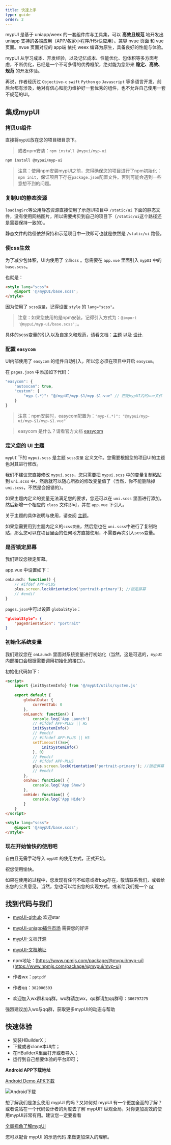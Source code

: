 ```yaml
---
title: 快速上手
type: guide
order: 2
---
```


mypUI 是基于 uniapp/weex 的一套组件库与工具集，可以 **高效且规范** 地开发出 uniapp 支持的各端应用（APP/各家小程序/H5/快应用）。兼容 nvue 页面 和 vue 页面。nvue 页面对应的 app端 依托 weex 编译为原生，具备良好的性能与体验。

mypUI 从学习成本、开发经验，以及记忆成本、性能优化、包体积等多方面考虑，不断优化，已经是一个不可多得的优秀框架，绝对能为您带来 **稳定、高效、规范** 的开发体验。

再说，作者经历过 `Objective-c` `swift` `Python` `go` `Javascript` 等多语言开发，前后台都有涉及，绝对有信心和能力维护好一套优秀的组件，也不允许自己使用一套不规范的UI。

## 集成mypUI

### 拷贝UI组件

直接将`mypUI`放在您的项目根目录下。

> 或者npm安装：`npm install @mypui/myp-ui`

```bash
npm install @mypui/myp-ui
```

> 注意：使用npm安装mypUI之前，您得确保您的项目进行了npm初始化：`npm init`，保证项目下存在`package.json`配置文件。否则可能会遇到一些意想不到的问题。

### 复制UI的静态资源

`loadingSrc`等公用静态资源直接使用了示范UI项目中 `/static/ui` 下面的静态文件，没有使用网络图片，所以需要拷贝到自己的项目下（`/static/ui`这个路径还是需要保持一致的）。

静态文件的路径依然保持和示范项目中一致即可也就是依然是 `/static/ui` 路径。

### 使css生效

为了减少包体积，UI内使用了 `全局css` 。您需要在 `app.vue` 里面引入 `mypUI` 中的 `base.scss`。

也就是：

``` html
<style lang="scss">
	@import '@/mypUI/base.scss';
</style>
```

因为使用了 `scss变量`，记得设置 `style` 的 `lang="scss"`。

> 注意：如果您使用的是npm安装，记得引入方式为：`@import '@mypui/myp-ui/base.scss';`。

具体的scss变量的引入以及自定义和规范，请看文档：[主题](/doc/guide/theme.html) 以及 [设计](/doc/guide/design.html).

### 配置 `easycom`

UI内部使用了 `easycom` 的组件自动引入，所以您必须在项目中开启 `easycom`。

在 `pages.json` 中添加如下代码：

```js
"easycom": {
	"autoscan": true,
	"custom": {
		"myp-(.*)": "@/mypUI/myp-$1/myp-$1.vue" // 匹配mypUI内的vue文件
	}
}
```

> 注意：npm安装时，easycom配置为：`"myp-(.*)": "@mypui/myp-ui/myp-$1/myp-$1.vue"`

> easycom 是什么？请看官方文档 [easycom](https://uniapp.dcloud.io/collocation/pages?id=easycom)

### 定义您的 UI 主题

`mypUI` 下的 `mypui.scss` 是主题 `scss变量` 定义文件。您需要根据您的项目UI的主题色对其进行修改。

我们不建议您直接修改 `mypui.scss`，您只需要把 `mypui.scss` 中的变量复制粘贴到 `uni.scss` 中，然后就可以随心所欲的修改变量值了（当然，你不能删除掉 `uni.scss`，不然是会报错的）。

如果主题内定义的变量无法满足您的要求，您还可以在 `uni.scss` 里面进行添加，然后新增一个相应的 `class` 文件即可，并在 `app.vue` 下引入。

关于主题的具体说明与使用，请查阅 [主题](/doc/guide/theme.html)。

如果您需要用到主题内定义的`scss变量`，然后您也在 `uni.scss`中进行了复制粘贴，那么您可以在项目里面的任何地方直接使用，不需要再次引入scss变量。

### 是否锁定屏幕

我们建议您锁定屏幕。

app.vue 中设置如下：

```js
onLaunch: function() {
	// #ifdef APP-PLUS
	plus.screen.lockOrientation('portrait-primary'); //锁定屏幕
	// #endif
}
```

`pages.json`中可以设置 `globalStyle`：

```json
"globalStyle": {
	"pageOrientation": "portrait"
}
```

### 初始化系统变量

我们建议您在 `onLaunch` 里面对系统变量进行初始化（当然，这是可选的，`mypUI` 内部接口会根据需要调用初始化的接口）。

初始化代码如下：

```html
<script>
	import {initSystemInfo} from '@/mypUI/utils/system.js'
	
	export default {
		globalData: {
			currentTab: 0
		},
		onLaunch: function() {
			console.log('App Launch')
			// #ifdef APP-PLUS || H5
			initSystemInfo()
			// #endif
			// #ifndef APP-PLUS || H5
			setTimeout(()=>{
				initSystemInfo()
			}, 0)
			// #endif
			// #ifdef APP-PLUS
			plus.screen.lockOrientation('portrait-primary'); //锁定屏幕
			// #endif
		},
		onShow: function() {
			console.log('App Show')
		},
		onHide: function() {
			console.log('App Hide')
		}
	}
</script>

<style lang="scss">
	@import '@/mypUI/base.scss';
</style>
```

### 现在开始愉快的使用吧

自由且无需手动导入 `mypUI` 的使用方式，正式开始。

祝您使用愉快。

<p class="tip">如果在使用的过程中，您发现有任何不如意或者bug存在，敬请联系我们，或者给出您的宝贵意见。当然，您也可以给出您的实现方式。或者给我们提一个 <a href="https://github.com/wakaryry/mypUI">pr</a></p>

## 找到代码与我们

- [mypUI-github](https://github.com/wakaryry/mypUI) 欢迎star

- [mypUI-uniapp插件市场](https://ext.dcloud.net.cn/plugin?id=2190) 需要您的好评

- [mypUI-文档开源](https://github.com/wakaryry/mypui-doc)

- [mypUI-文档地址](https://mypui.fekit.cn/doc/)

- npm地址：[https://www.npmjs.com/package/@mypui/myp-ui](https://www.npmjs.com/package/@mypui/myp-ui)

- 作者wx：`pptpdf`

- 作者qq：`382006503`

- 欢迎加入wx群和qq群。wx群请加wx，qq群请加qq群号：`306797275`

<p class="tip">强烈建议加入wx与qq群，获取更多mypUI的动态与帮助</p>

## 快速体验

- 安装HBuilderX；
- 下载或者clone本UI库；
- 在HBuilderX里面打开或者导入；
- 运行到自己想要体验的平台即可；

**Android APP下载地址**

[Android Demo APK下载](https://mypui.fekit.cn/apk/mypUI.apk)

![Android下载](https://mypui.fekit.cn/apk/mypUI.png)

<p class="tip">想了解我们是怎么使用 mypUI 的吗？又如何对 mypUI 有一个更加全面的了解？或者说站在一个代码设计者的角度去了解 mypUI? 纵观全局，对你更加高效的使用mypUI非常有用。建议您一定要看看</p>

<a class="button" href="global.html">全局视角了解mypUI</a>

您可以配合 mypUI 的示范代码 来做更加深入的理解。
